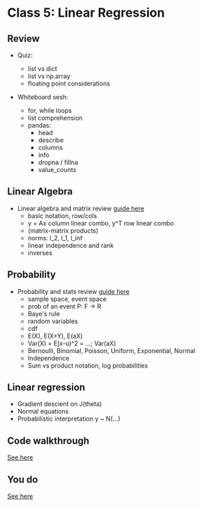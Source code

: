 
# Class 5: Linear Regression


## Review

- Quiz:
	* list vs dict
	* list vs np.array
	* floating point considerations

- Whiteboard sesh:
	* for, while loops
	* list comprehension
	* pandas:
		- head
		- describe
		- columns
		- info
		- dropna / fillna
		- value_counts

## Linear Algebra

- Linear algebra and matrix review [guide here](http://cs229.stanford.edu/section/cs229-linalg.pdf)
	- basic notation, row/cols
	- y = Ax column linear combo, y^T row linear combo
	- (matrix-matrix products)
	- norms: l_2, l_1, l_inf
	- linear independence and rank
	- inverses


## Probability



- Probability and stats review [guide here](http://cs229.stanford.edu/section/cs229-prob.pdf)
	- sample space, event space
	- prob of an event P: F -> R
	- Baye's rule
	- random variables
	- cdf
	- E(X), E(X+Y), E(aX)
	- Var(X) = E(x-u)^2 = ...; Var(aX)
	- Bernoulli, Binomial, Poisson, Uniform, Exponential, Normal
	- Independence
	- Sum vs product notation, log probabilities

## Linear regression

- Gradient descient on J(theta)
- Normal equations
- Probabilistic interpretation y ~ N(...)


## Code walkthrough

[See here](https://github.com/misrab/SG_DAT1/blob/master/code/05_linear_regression.ipynb)


## You do

[See here](https://github.com/misrab/SG_DAT1/blob/master/code/05_linear_regression_youdo.py)
	